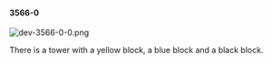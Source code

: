 #### 3566-0
![dev-3566-0-0.png](https://github.com/lil-lab/nlvr/raw/master/nlvr/dev/images/3/dev-3566-0-0.png "dev-3566-0-0.png")

There is a tower with a yellow block, a blue block and a black block.